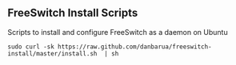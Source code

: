 FreeSwitch Install Scripts
-----

Scripts to install and configure FreeSwitch as a daemon on Ubuntu

    sudo curl -sk https://raw.github.com/danbarua/freeswitch-install/master/install.sh  | sh
